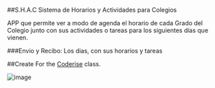 ##S.H.A.C
Sistema de Horarios y Actividades para Colegios

APP que permite ver a modo de agenda el horario de cada Grado del Colegio
junto con sus actividades o tareas para los siguientes días que vienen.

###Envio y Recibo:
Los dias, con sus horarios y tareas

##Create
For the [Coderise](http://coderise.org) class.

![image](http://servermine.com.ar/images/logo-shac.png)